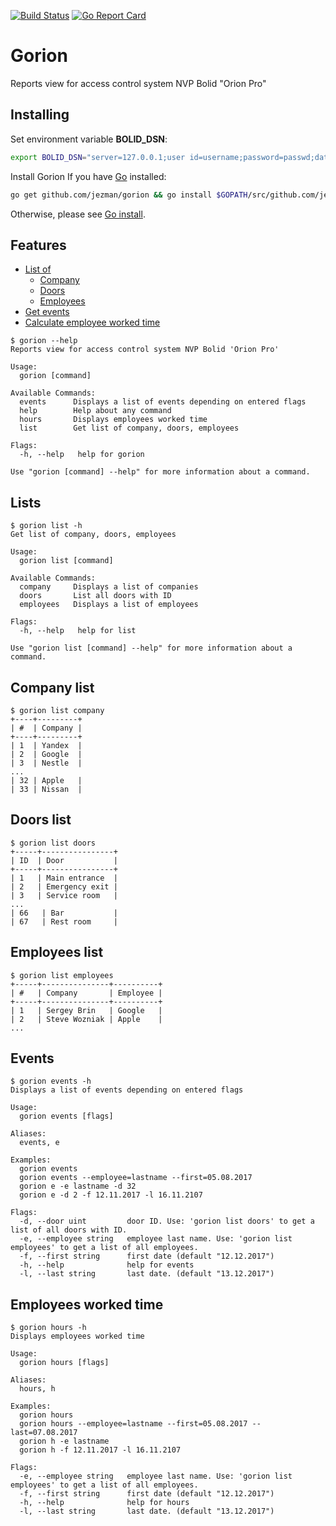 [![Build Status](https://travis-ci.org/jezman/gorion.svg?branch=master)](https://travis-ci.org/jezman/gorion)
[![Go Report Card](https://goreportcard.com/badge/github.com/jezman/gorion)](https://goreportcard.com/report/github.com/jezman/gorion)

# Gorion
Reports view for access control system NVP Bolid "Orion Pro"
## Installing

Set environment variable **BOLID_DSN**:
```bash
export BOLID_DSN="server=127.0.0.1;user id=username;password=passwd;database=base"
```
Install Gorion
If you have [Go](https://golang.org/) installed: 
```bash
go get github.com/jezman/gorion && go install $GOPATH/src/github.com/jezman/gorion
```
Otherwise, please see [Go install](https://golang.org/doc/install).
## Features

- [List of](#lists)
  * [Company](#company-list)
  * [Doors](#doors-list)
  * [Employees](#employees-list)
- [Get events](#events)
- [Calculate employee worked time](#employees-worked-time)

```
$ gorion --help
Reports view for access control system NVP Bolid 'Orion Pro'

Usage:
  gorion [command]

Available Commands:
  events      Displays a list of events depending on entered flags
  help        Help about any command
  hours       Displays employees worked time
  list        Get list of company, doors, employees

Flags:
  -h, --help   help for gorion

Use "gorion [command] --help" for more information about a command.

```
## Lists
```
$ gorion list -h
Get list of company, doors, employees

Usage:
  gorion list [command]

Available Commands:
  company     Displays a list of companies
  doors       List all doors with ID
  employees   Displays a list of employees

Flags:
  -h, --help   help for list

Use "gorion list [command] --help" for more information about a command.
```
## Company list
```
$ gorion list company
+----+---------+
| #  | Company |
+----+---------+
| 1  | Yandex  |
| 2  | Google  |
| 3  | Nestle  |
... 
| 32 | Apple   |
| 33 | Nissan  |
```
## Doors list
```
$ gorion list doors
+-----+----------------+
| ID  | Door           |
+-----+----------------+
| 1   | Main entrance  |
| 2   | Emergency exit |
| 3   | Service room   |
...
| 66   | Bar           |
| 67   | Rest room     |
```
## Employees list
```
$ gorion list employees
+-----+---------------+----------+
| #   | Company       | Employee |
+-----+---------------+----------+
| 1   | Sergey Brin   | Google   |
| 2   | Steve Wozniak | Apple    |
...
```
## Events
```
$ gorion events -h
Displays a list of events depending on entered flags

Usage:
  gorion events [flags]

Aliases:
  events, e

Examples:
  gorion events
  gorion events --employee=lastname --first=05.08.2017
  gorion e -e lastname -d 32
  gorion e -d 2 -f 12.11.2017 -l 16.11.2107

Flags:
  -d, --door uint         door ID. Use: 'gorion list doors' to get a list of all doors with ID.
  -e, --employee string   employee last name. Use: 'gorion list employees' to get a list of all employees.
  -f, --first string      first date (default "12.12.2017")
  -h, --help              help for events
  -l, --last string       last date. (default "13.12.2017")
```
## Employees worked time
```
$ gorion hours -h
Displays employees worked time

Usage:
  gorion hours [flags]

Aliases:
  hours, h

Examples:
  gorion hours
  gorion hours --employee=lastname --first=05.08.2017 --last=07.08.2017
  gorion h -e lastname
  gorion h -f 12.11.2017 -l 16.11.2107

Flags:
  -e, --employee string   employee last name. Use: 'gorion list employees' to get a list of all employees.
  -f, --first string      first date (default "12.12.2017")
  -h, --help              help for hours
  -l, --last string       last date. (default "13.12.2017")
```

